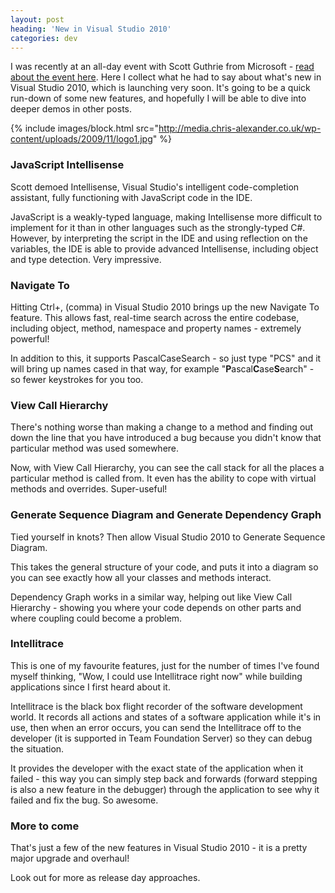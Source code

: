 ```yaml
---
layout: post
heading: 'New in Visual Studio 2010'
categories: dev
---
```


I was recently at an all-day event with Scott Guthrie from Microsoft - [read about the event here](http://www.chris-alexander.co.uk/3091). Here I collect what he had to say about what's new in Visual Studio 2010, which is launching very soon. It's going to be a quick run-down of some new features, and hopefully I will be able to dive into deeper demos in other posts.

{% include images/block.html src="http://media.chris-alexander.co.uk/wp-content/uploads/2009/11/logo1.jpg" %}

### JavaScript Intellisense

Scott demoed Intellisense, Visual Studio's intelligent code-completion assistant, fully functioning with JavaScript code in the IDE.

JavaScript is a weakly-typed language, making Intellisense more difficult to implement for it than in other languages such as the strongly-typed C#. However, by interpreting the script in the IDE and using reflection on the variables, the IDE is able to provide advanced Intellisense, including object and type detection. Very impressive.

### Navigate To

Hitting Ctrl+, (comma) in Visual Studio 2010 brings up the new Navigate To feature. This allows fast, real-time search across the entire codebase, including object, method, namespace and property names - extremely powerful!

In addition to this, it supports PascalCaseSearch - so just type "PCS" and it will bring up names cased in that way, for example "**P**ascal**C**ase**S**earch" - so fewer keystrokes for you too.

### View Call Hierarchy

There's nothing worse than making a change to a method and finding out down the line that you have introduced a bug because you didn't know that particular method was used somewhere.

Now, with View Call Hierarchy, you can see the call stack for all the places a particular method is called from. It even has the ability to cope with virtual methods and overrides. Super-useful!

### Generate Sequence Diagram and Generate Dependency Graph

Tied yourself in knots? Then allow Visual Studio 2010 to Generate Sequence Diagram.

This takes the general structure of your code, and puts it into a diagram so you can see exactly how all your classes and methods interact.

Dependency Graph works in a similar way, helping out like View Call Hierarchy - showing you where your code depends on other parts and where coupling could become a problem.

### Intellitrace

This is one of my favourite features, just for the number of times I've found myself thinking, "Wow, I could use Intellitrace right now" while building applications since I first heard about it.

Intellitrace is the black box flight recorder of the software development world. It records all actions and states of a software application while it's in use, then when an error occurs, you can send the Intellitrace off to the developer (it is supported in Team Foundation Server) so they can debug the situation.

It provides the developer with the exact state of the application when it failed - this way you can simply step back and forwards (forward stepping is also a new feature in the debugger) through the application to see why it failed and fix the bug. So awesome.

### More to come

That's just a few of the new features in Visual Studio 2010 - it is a pretty major upgrade and overhaul!

Look out for more as release day approaches.